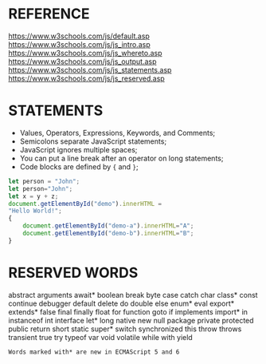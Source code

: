 # REFERENCE
https://www.w3schools.com/js/default.asp
https://www.w3schools.com/js/js_intro.asp
https://www.w3schools.com/js/js_whereto.asp
https://www.w3schools.com/js/js_output.asp
https://www.w3schools.com/js/js_statements.asp
https://www.w3schools.com/js/js_reserved.asp



# STATEMENTS
- Values, Operators, Expressions, Keywords, and Comments;
- Semicolons separate JavaScript statements;
- JavaScript ignores multiple spaces;
- You can put a line break after an operator on long statements;
- Code blocks are defined by `{` and `}`;

```javascript
let person = "John";
let person="John";
let x = y + z;
document.getElementById("demo").innerHTML =
"Hello World!";
{
    document.getElementById("demo-a").innerHTML="A";
    document.getElementById("demo-b").innerHTML="B";
}
```



# RESERVED WORDS
abstract 	arguments 	await* 	boolean
break 	byte 	case 	catch
char 	class* 	const 	continue
debugger 	default 	delete 	do
double 	else 	enum* 	eval
export* 	extends* 	false 	final
finally 	float 	for 	function
goto 	if 	implements 	import*
in 	instanceof 	int 	interface
let* 	long 	native 	new
null 	package 	private 	protected
public 	return 	short 	static
super* 	switch 	synchronized 	this
throw 	throws 	transient 	true
try 	typeof 	var 	void
volatile 	while 	with 	yield

`Words marked with* are new in ECMAScript 5 and 6`

